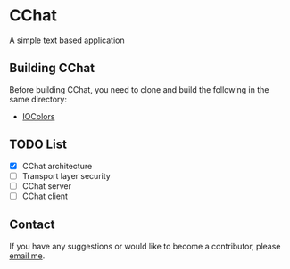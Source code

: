 # CChat

A simple text based application

## Building CChat

Before building CChat, you need to clone and build the following in
the same directory:

+ [IOColors](https://github.com/johnpatek/iocolors.git)

## TODO List

- [x] CChat architecture
- [ ] Transport layer security
- [ ] CChat server
- [ ] CChat client

## Contact

If you have any suggestions or would like to become a contributor,
please [email me](mailto:johnpatek2@gmail.com?subject=CChat).